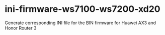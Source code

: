 # ini-firmware-ws7100-ws7200-xd20
Generate corresponding INI file for the BIN firmware for Huawei AX3 and Honor Router 3

